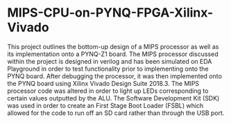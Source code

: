 # MIPS-CPU-on-PYNQ-FPGA-Xilinx-Vivado

This project outlines the bottom-up design of a MIPS processor as well as its
implementation onto a PYNQ-Z1 board. The MIPS processor discussed within the project is
designed in verilog and has been simulated on EDA Playground in order to test functionality
prior to implementing onto the PYNQ board. After debugging the processor, it was then
implemented onto the PYNQ board using Xilinx Vivado Design Suite 2018.3. The MIPS
processor code was altered in order to light up LEDs corresponding to certain values outputted
by the ALU. The Software Development Kit (SDK) was used in order to create an First
Stage Boot Loader (FSBL) which allowed for the code to run off an SD card rather than through
the USB port.
